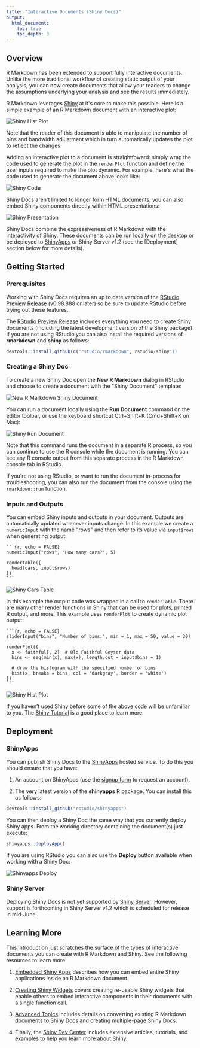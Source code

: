 ```yaml
---
title: "Interactive Documents (Shiny Docs)"
output:
  html_document:
    toc: true
    toc_depth: 3
---
```


## Overview

R Markdown has been extended to support fully interactive documents. Unlike the more traditional workflow of creating static output of your analysis, you can now create documents that allow your readers to change the assumptions underlying your analysis and see the results immediately.   

R Markdown leverages [Shiny](http://shiny.rstudio.com) at it's core to make this possible. Here is a simple example of an R Markdown document with an interactive plot:

![Shiny Hist Plot](images/shiny-interactive-plot.png)

Note that the reader of this document is able to manipulate the number of bins and bandwidth adjustment which in turn automatically updates the plot to reflect the changes. 

Adding an interactive plot to a document is straightfoward: simply wrap the code used to generate the plot in the `renderPlot` function and define the user inputs required to make the plot dynamic. For example, here's what the code used to generate the document above looks like:

![Shiny Code](images/shiny-code.png)

Shiny Docs aren't limited to longer form HTML documents, you can also embed Shiny components directly within HTML presentations:

![Shiny Presentation](images/shiny-run-presentation.png)

Shiny Docs combine the expressiveness of R Markdown with the interactivity of Shiny. These documents can be run locally on the desktop or be deployed to [ShinyApps](http://www.rstudio.com/shiny/hosted/) or Shiny Server v1.2 (see the [Deployment] section below for more details).

## Getting Started

### Prerequisites

Working with Shiny Docs requires an up to date version of the [RStudio Preview Release](http://www.rstudio.com/ide/download/preview) (v0.98.888 or later) so be sure to update RStudio before trying out these features. 

The [RStudio Preview Release](http://www.rstudio.com/ide/download/preview) includes everything you need to create Shiny documents (including the latest development version of the Shiny package). If you are not using RStudio you can also install the required versions of **rmarkdown** and **shiny** as follows:

```r
devtools::install_github(c("rstudio/rmarkdown", rstudio/shiny"))
```

### Creating a Shiny Doc

To create a new Shiny Doc open the **New R Markdown** dialog in RStudio and choose to create a document with the "Shiny Document" template:

![New R Markdown Shiny Document](images/new-shiny-document.png)

You can run a document locally using the **Run Document** command on the editor toolbar, or use the keyboard shortcut Ctrl+Shift+K (Cmd+Shift+K on Mac):

![Shiny Run Document](images/shiny-run-document.png)

Note that this command runs the document in a separate R process, so you can continue to use the R console while the document is running. You can see any R console output from this separate process in the R Markdown console tab in RStudio. 

If you're not using RStudio, or want to run the document in-process for troubleshooting, you can also run the document from the console using the `rmarkdown::run` function.

### Inputs and Outputs

You can embed Shiny inputs and outputs in your document. Outputs are automatically updated whenever inputs change. In this example we create a `numericInput` with the name "rows" and then refer to its value via `input$rows` when generating output:

<pre class="markdown"><code>&#96;&#96;&#96;{r, echo = FALSE}
numericInput("rows", "How many cars?", 5)

renderTable({
  head(cars, input$rows)
})
&#96;&#96;&#96;
</code></pre>

![Shiny Cars Table](images/shiny-cars-table.gif)

In this example the output code was wrapped in a call to `renderTable`. There are many other render functions in Shiny that can be used for plots, printed R output, and more. This example uses `renderPlot` to create dynamic plot output:

<pre class="markdown"><code>&#96;&#96;&#96;{r, echo = FALSE}
sliderInput("bins", "Number of bins:", min = 1, max = 50, value = 30)

renderPlot({
  x <- faithful[, 2]  # Old Faithful Geyser data
  bins <- seq(min(x), max(x), length.out = input$bins + 1)

  # draw the histogram with the specified number of bins
  hist(x, breaks = bins, col = 'darkgray', border = 'white')
})
&#96;&#96;&#96;
</code></pre>

![Shiny Hist Plot](images/shiny-hist-plot.gif)

If you haven’t used Shiny before some of the above code will be unfamiliar to you. The [Shiny Tutorial](http://shiny.rstudio.com/tutorial) is a good place to learn more.

## Deployment

### ShinyApps

You can publish Shiny Docs to the [ShinyApps](http://www.rstudio.com/shiny/hosted/) hosted service. To do this you should ensure that you have:

1. An account on ShinyApps (use the [signup form](http://www.shinyapps.io/signup.html) to request an account).

2. The very latest version of the **shinyapps** R package. You can install this as follows:

```r
devtools::install_github("rstudio/shinyapps")
```

You can then deploy a Shiny Doc the same way that you currently deploy Shiny apps. From the working directory containing the document(s) just execute:

```r
shinyapps::deployApp()
```

If you are using RStudio you can also use the **Deploy** button available when working with a Shiny Doc:

![Shinyapps Deploy](images/shinyapps-deploy.png)

### Shiny Server

Deploying Shiny Docs is not yet supported by [Shiny Server]((http://www.rstudio.com/shiny/server/)). However, support is forthcoming in Shiny Server v1.2 which is scheduled for release in mid-June.


## Learning More

This introduction just scratches the surface of the types of interactive documents you can create with R Markdown and Shiny. See the following resources to learn more:

1. [Embedded Shiny Apps](authoring_embedded_shiny.html) describes how you can embed entire Shiny applications inside an R Markdown document.

2. [Creating Shiny Widgets](authoring_shiny_widgets.html) covers creating re-usable Shiny widgets that enable others to embed interactive components in their documents with a single function call.

3. [Advanced Topics](authoring_shiny_advanced.html) includes details on converting existing R Markdown documents to Shiny Docs and creating multiple-page Shiny Docs.

4. Finally, the [Shiny Dev Center](http://shiny.rstudio.com) includes extensive articles, tutorials, and examples to help you learn more about Shiny.






